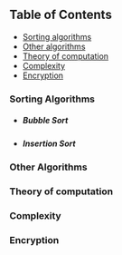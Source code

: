 ## Table of Contents
* [Sorting algorithms](#sorting)
* [Other algorithms](#other)
* [Theory of computation](#computation)
* [Complexity](#complexity)
* [Encryption](#encryption)

### <a name = "sorting"></a> Sorting Algorithms
* ##### Bubble Sort
* ##### Insertion Sort


### <a name = "other"></a> Other Algorithms

### <a name = "computation"></a> Theory of computation

### <a name = "complexity"></a> Complexity

### <a name = "encryption"></a> Encryption

